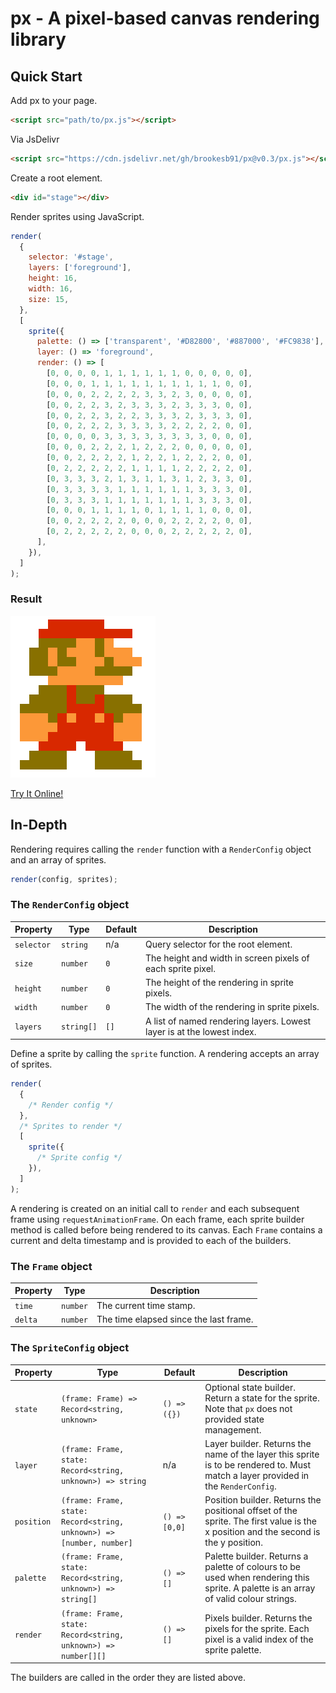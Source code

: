 # px - A pixel-based canvas rendering library

## Quick Start

Add px to your page.

```html
<script src="path/to/px.js"></script>
```

Via JsDelivr

```html
<script src="https://cdn.jsdelivr.net/gh/brookesb91/px@v0.3/px.js"></script>
```

Create a root element.

```html
<div id="stage"></div>
```

Render sprites using JavaScript.

```js
render(
  {
    selector: '#stage',
    layers: ['foreground'],
    height: 16,
    width: 16,
    size: 15,
  },
  [
    sprite({
      palette: () => ['transparent', '#D82800', '#887000', '#FC9838'],
      layer: () => 'foreground',
      render: () => [
        [0, 0, 0, 0, 1, 1, 1, 1, 1, 1, 0, 0, 0, 0, 0],
        [0, 0, 0, 1, 1, 1, 1, 1, 1, 1, 1, 1, 1, 0, 0],
        [0, 0, 0, 2, 2, 2, 2, 3, 3, 2, 3, 0, 0, 0, 0],
        [0, 0, 2, 2, 3, 2, 3, 3, 3, 2, 3, 3, 3, 0, 0],
        [0, 0, 2, 2, 3, 2, 2, 3, 3, 3, 2, 3, 3, 3, 0],
        [0, 0, 2, 2, 2, 3, 3, 3, 3, 2, 2, 2, 2, 0, 0],
        [0, 0, 0, 0, 3, 3, 3, 3, 3, 3, 3, 3, 0, 0, 0],
        [0, 0, 0, 2, 2, 2, 1, 2, 2, 2, 0, 0, 0, 0, 0],
        [0, 0, 2, 2, 2, 2, 1, 2, 2, 1, 2, 2, 2, 0, 0],
        [0, 2, 2, 2, 2, 2, 1, 1, 1, 1, 2, 2, 2, 2, 0],
        [0, 3, 3, 3, 2, 1, 3, 1, 1, 3, 1, 2, 3, 3, 0],
        [0, 3, 3, 3, 3, 1, 1, 1, 1, 1, 1, 3, 3, 3, 0],
        [0, 3, 3, 3, 1, 1, 1, 1, 1, 1, 1, 3, 3, 3, 0],
        [0, 0, 0, 1, 1, 1, 1, 0, 1, 1, 1, 1, 0, 0, 0],
        [0, 0, 2, 2, 2, 2, 0, 0, 0, 2, 2, 2, 2, 0, 0],
        [0, 2, 2, 2, 2, 2, 0, 0, 0, 2, 2, 2, 2, 2, 0],
      ],
    }),
  ]
);
```

### Result

<img src="examples/mario/screenshot.PNG">

[Try It Online!](https://codepen.io/pen/?template=GRMJVOY)

## In-Depth

Rendering requires calling the `render` function with a `RenderConfig` object and an array of sprites.

```js
render(config, sprites);
```

### The `RenderConfig` object

| Property   | Type       | Default | Description                                                            |
| ---------- | ---------- | ------- | ---------------------------------------------------------------------- |
| `selector` | `string`   | n/a     | Query selector for the root element.                                   |
| `size`     | `number`   | `0`     | The height and width in screen pixels of each sprite pixel.            |
| `height`   | `number`   | `0`     | The height of the rendering in sprite pixels.                          |
| `width`    | `number`   | `0`     | The width of the rendering in sprite pixels.                           |
| `layers`   | `string[]` | `[]`    | A list of named rendering layers. Lowest layer is at the lowest index. |

Define a sprite by calling the `sprite` function. A rendering accepts an array of sprites.

```js
render(
  {
    /* Render config */
  },
  /* Sprites to render */
  [
    sprite({
      /* Sprite config */
    }),
  ]
);
```

A rendering is created on an initial call to `render` and each subsequent frame using `requestAnimationFrame`. On each frame, each sprite builder method is called before being rendered to its canvas. Each `Frame` contains a current and delta timestamp and is provided to each of the builders.

### The `Frame` object

| Property | Type     | Description                            |
| -------- | -------- | -------------------------------------- |
| `time`   | `number` | The current time stamp.                |
| `delta`  | `number` | The time elapsed since the last frame. |

### The `SpriteConfig` object

| Property   | Type                                                                 | Default       | Description                                                                                                                         |
| ---------- | -------------------------------------------------------------------- | ------------- | ----------------------------------------------------------------------------------------------------------------------------------- |
| `state`    | `(frame: Frame) => Record<string, unknown>`                          | `() => ({})`  | Optional state builder. Return a state for the sprite. Note that `px` does not provided state management.                           |
| `layer`    | `(frame: Frame, state: Record<string, unknown>) => string`           | n/a           | Layer builder. Returns the name of the layer this sprite is to be rendered to. Must match a layer provided in the `RenderConfig`.   |
| `position` | `(frame: Frame, state: Record<string, unknown>) => [number, number]` | `() => [0,0]` | Position builder. Returns the positional offset of the sprite. The first value is the x position and the second is the y position.  |
| `palette`  | `(frame: Frame, state: Record<string, unknown>) => string[]`         | `() => []`    | Palette builder. Returns a palette of colours to be used when rendering this sprite. A palette is an array of valid colour strings. |
| `render`   | `(frame: Frame, state: Record<string, unknown>) => number[][]`       | `() => []`    | Pixels builder. Returns the pixels for the sprite. Each pixel is a valid index of the sprite palette.                               |

The builders are called in the order they are listed above.

